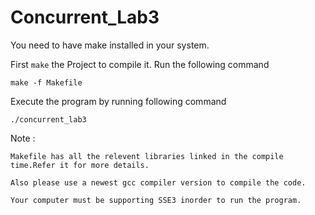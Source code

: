 # Concurrent_Lab3

You need to have make installed in your system.

First ``make`` the Project to compile it. Run the following command

``make -f Makefile``

Execute the program by running following command

``./concurrent_lab3 ``

Note : 	

	Makefile has all the relevent libraries linked in the compile time.Refer it for more details.
		
	Also please use a newest gcc compiler version to compile the code.
	
	Your computer must be supporting SSE3 inorder to run the program.


